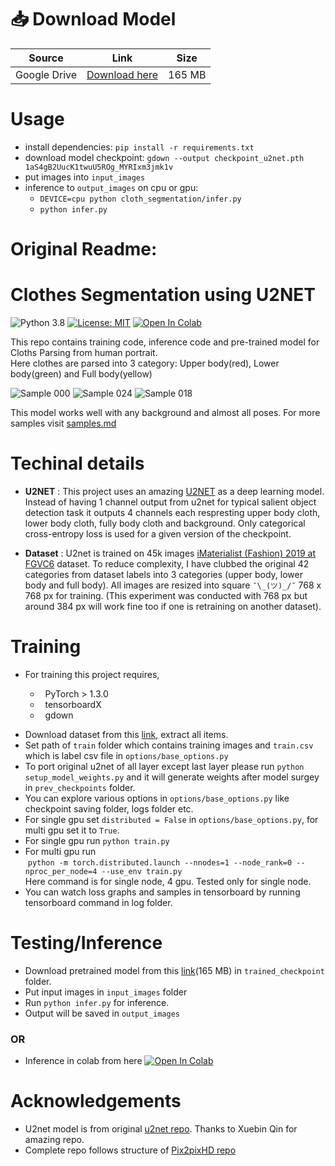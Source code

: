 # 📥 Download Model

| Source       | Link                                                                                      | Size  |
|--------------|-------------------------------------------------------------------------------------------|-------|
| Google Drive | [Download here](https://drive.google.com/file/d/1aS4gB2UucK1twuU5ROg_MYRIxm3jmk1v/view?usp=drive_link) | 165 MB |

# Usage
- install dependencies: ```pip install -r requirements.txt```
- download model checkpoint: ```gdown --output checkpoint_u2net.pth 1aS4gB2UucK1twuU5ROg_MYRIxm3jmk1v```
- put images into ```input_images```
- inference to ```output_images``` on cpu or gpu:
  - ```DEVICE=cpu python cloth_segmentation/infer.py```
  - ```python infer.py```

# Original Readme:
# Clothes Segmentation using U2NET #

![Python 3.8](https://img.shields.io/badge/python-3.8-green.svg)
[![License: MIT](https://img.shields.io/badge/License-MIT-green.svg)](https://opensource.org/licenses/MIT)
[![Open In Colab](https://colab.research.google.com/assets/colab-badge.svg)](https://colab.research.google.com/drive/1Q-lJAVWZQEg8EO2JedKOI38wkJmG4I9L#scrollTo=v2HHnoidJPiy)

This repo contains training code, inference code and pre-trained model for Cloths Parsing from human portrait.</br>
Here clothes are parsed into 3 category: Upper body(red), Lower body(green) and Full body(yellow)

![Sample 000](assets/000.png)
![Sample 024](assets/024.png)
![Sample 018](assets/018.png)

This model works well with any background and almost all poses. For more samples visit [samples.md](samples.md)

# Techinal details

* **U2NET** : This project uses an amazing [U2NET](https://arxiv.org/abs/2005.09007) as a deep learning model. Instead of having 1 channel output from u2net for typical salient object detection task it outputs 4 channels each respresting upper body cloth, lower body cloth, fully body cloth and background. Only categorical cross-entropy loss is used for a given version of the checkpoint.

* **Dataset** : U2net is trained on 45k images [iMaterialist (Fashion) 2019 at FGVC6](https://www.kaggle.com/c/imaterialist-fashion-2019-FGVC6/data) dataset. To reduce complexity, I have clubbed the original 42 categories from dataset labels into 3 categories (upper body, lower body and full body). All images are resized into square `¯\_(ツ)_/¯` 768 x 768 px for training. (This experiment was conducted with 768 px but around 384 px will work fine too if one is retraining on another dataset).

# Training

- For training this project requires,
<ul>
    <ul>
    <li>&nbsp; PyTorch > 1.3.0</li>
    <li>&nbsp; tensorboardX</li>
    <li>&nbsp; gdown</li>
    </ul>
</ul>

- Download dataset from this [link](https://www.kaggle.com/c/imaterialist-fashion-2019-FGVC6/data), extract all items.
- Set path of `train` folder which contains training images and `train.csv` which is label csv file in `options/base_options.py`
- To port original u2net of all layer except last layer please run `python setup_model_weights.py` and it will generate weights after model surgey in `prev_checkpoints` folder.
- You can explore various options in `options/base_options.py` like checkpoint saving folder, logs folder etc.
- For single gpu set `distributed = False` in `options/base_options.py`, for multi gpu set it to `True`.
- For single gpu run `python train.py`
- For multi gpu run <br>
&nbsp;`python -m torch.distributed.launch --nnodes=1 --node_rank=0 --nproc_per_node=4 --use_env train.py` <br>
Here command is for single node, 4 gpu. Tested only for single node.
- You can watch loss graphs and samples in tensorboard by running tensorboard command in log folder.


# Testing/Inference
- Download pretrained model from this [link](https://drive.google.com/file/d/1aS4gB2UucK1twuU5ROg_MYRIxm3jmk1v/view?usp=drive_link)(165 MB) in `trained_checkpoint` folder.
- Put input images in `input_images` folder
- Run `python infer.py` for inference.
- Output will be saved in `output_images`
### OR
- Inference in colab from here [![Open In Colab](https://colab.research.google.com/assets/colab-badge.svg)](https://colab.research.google.com/drive/1Q-lJAVWZQEg8EO2JedKOI38wkJmG4I9L#scrollTo=v2HHnoidJPiy)

# Acknowledgements
- U2net model is from original [u2net repo](https://github.com/xuebinqin/U-2-Net). Thanks to Xuebin Qin for amazing repo.
- Complete repo follows structure of [Pix2pixHD repo](https://github.com/NVIDIA/pix2pixHD)
